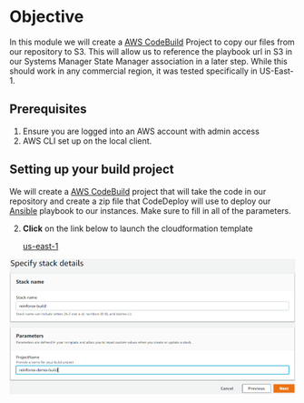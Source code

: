 # Objective
In this module we will create a <a href="https://aws.amazon.com/codebuild/" target="_blank">AWS CodeBuild</a> Project to copy our files from our repository to S3. This will allow us to reference the playbook url in S3 in our Systems Manager State Manager association in a later step. While this should work in any commercial region, it was tested specifically in US-East-1.

## Prerequisites

1. Ensure you are logged into an AWS account with admin access
2. AWS CLI set up on the local client.

## Setting up your build project

We will create a <a href="https://aws.amazon.com/codebuild/" target="_blank">AWS CodeBuild</a> project that will take the code in our repository and create a zip file that CodeDeploy will use to deploy our <a href="https://www.ansible.com/" target="_blank">Ansible</a> playbook to our instances. Make sure to fill in all of the parameters.

2. **Click** on the link below to launch the cloudformation template

    <a href="https://console.aws.amazon.com/cloudformation/home?region=us-east-1#/stacks/new?stackName=reinforce-build&templateURL=https://aws-reinforce-demo-grc341.s3.amazonaws.com/templates/build.yml" target="_blank">us-east-1</a>

![Build](./images/build.PNG)